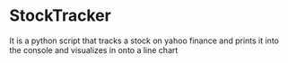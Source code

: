 # StockTracker
It is a python script that tracks a stock on yahoo finance and prints it into the console and visualizes in onto a line chart
